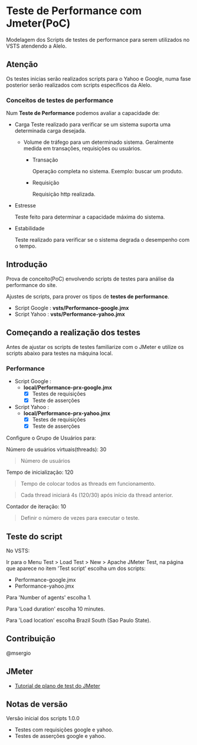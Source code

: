 # Teste de Performance com Jmeter(PoC)

Modelagem dos Scripts de testes de performance para serem utilizados no VSTS atendendo a Alelo.

## Atenção

Os testes inicias serão realizados scripts para o Yahoo e Google, numa fase posterior serão realizados com scripts específicos da Alelo.

### Conceitos de testes de performance

Num **Teste de Performance** podemos avaliar a capacidade de:

- Carga
  Teste realizado para verificar se um sistema suporta uma determinada carga desejada.
  - Volume de tráfego para um determinado sistema.
    Geralmente medida em transações, requisições ou usuários.
    - Transação

      Operação completa no sistema. Exemplo: buscar um produto.
    - Requisição

      Requisição http realizada.
- Estresse
  
  Teste feito para determinar a capacidade máxima do sistema.

- Estabilidade

  Teste realizado para verificar se o sistema degrada o desempenho com o tempo.

## Introdução

Prova de conceito(PoC) envolvendo scripts de testes para análise da performance do site.

Ajustes de scripts, para prover os tipos de **testes de performance**.

- Script Google : **vsts/Performance-google.jmx**
- Script Yahoo : **vsts/Performance-yahoo.jmx**

## Começando a realização dos testes

Antes de ajustar os scripts de testes familiarize com o JMeter e utilize os scripts abaixo para testes na máquina local.

### Performance

- Script Google :
  - **local/Performance-prx-google.jmx**
    - [X] Testes de requisições
    - [X] Teste de asserções
- Script Yahoo :
  - **local/Performance-prx-yahoo.jmx**
    - [X] Testes de requisições
    - [X] Teste de asserções

Configure o Grupo de Usuários para:

Número de usuários virtuais(threads): 30

> Número de usuários

Tempo de inicialização: 120

> Tempo de colocar todos as threads em funcionamento.

> Cada thread iniciará 4s \(120/30) após início da thread anterior.

Contador de iteração: 10

> Definir o número de vezes para executar o teste.

## Teste do script

No VSTS:

Ir para o Menu Test > Load Test > New > Apache JMeter Test, na página que aparece no item \'Test script\' escolha um dos scripts:

- Performance-google.jmx
- Performance-yahoo.jmx

Para \'Number of agents\' escolha 1. 

Para \'Load duration\' escolha 10 minutes.

Para \'Load location\' escolha Brazil South \(Sao Paulo State).

## Contribuição

@msergio

## JMeter

- [Tutorial de plano de test do JMeter](http://jmeter.apache.org/usermanual/build-web-test-plan.html)

## Notas de versão

Versão inicial dos scripts 1.0.0

- Testes com requisições google e yahoo.
- Testes de asserções google e yahoo.
